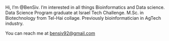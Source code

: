 Hi, I’m @BenSiv.
I’m interested in all things Bioinformatics and Data science.
Data Science Program graduate at Israel Tech Challenge.
M.Sc. in Biotechnology from Tel-Hai collage.
Previously bioinformatician in AgTech industry.

You can reach me at bensiv92@gmail.com

<!---
BenSiv/BenSiv is a ✨ special ✨ repository because its `README.md` (this file) appears on your GitHub profile.
You can click the Preview link to take a look at your changes.
--->

